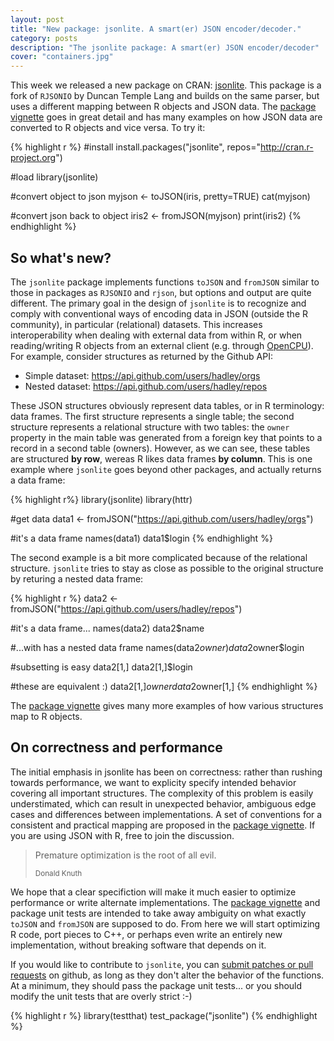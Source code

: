 ```yaml
---
layout: post
title: "New package: jsonlite. A smart(er) JSON encoder/decoder."
category: posts
description: "The jsonlite package: A smart(er) JSON encoder/decoder"
cover: "containers.jpg"
---
```


This week we released a new package on CRAN: <a href="http://cran.r-project.org/web/packages/jsonlite/index.html">jsonlite</a>. This package is a fork of `RJSONIO` by Duncan Temple Lang and builds on the same parser, but uses a different mapping between R objects and JSON data. The [package vignette](http://cran.r-project.org/web/packages/jsonlite/vignettes/json-mapping.pdf) goes in great detail and has many examples on how JSON data are converted to R objects and vice versa. To try it:

{% highlight r %}
#install
install.packages("jsonlite", repos="http://cran.r-project.org")

#load
library(jsonlite)

#convert object to json
myjson <- toJSON(iris, pretty=TRUE)
cat(myjson)

#convert json back to object
iris2 <- fromJSON(myjson)
print(iris2)
{% endhighlight %}

## So what's new?

The `jsonlite` package implements functions `toJSON` and `fromJSON` similar to those in packages as `RJSONIO` and `rjson`, but options and output are quite different. The primary goal in the design of `jsonlite` is to recognize and comply with conventional ways of encoding data in JSON (outside the R community), in particular (relational) datasets. This increases interoperability when dealing with external data from within R, or when reading/writing R objects from an external client (e.g. through <a href="http://opencpu.org">OpenCPU</a>). For example, consider structures as returned by the Github API:

 - Simple dataset: <a href="https://api.github.com/users/hadley/orgs" target="_blank">https://api.github.com/users/hadley/orgs</a>
 - Nested dataset: <a href="https://api.github.com/users/hadley/repos" target="_blank">https://api.github.com/users/hadley/repos</a>

These JSON structures obviously represent data tables, or in R terminology: data frames. The first structure represents a single table; the second structure represents a relational structure with two tables: the `owner` property in the main table was generated from a foreign key that points to a record in a second table (owners). However, as we can see, these tables are structured **by row**, wereas R likes data frames **by column**. This is one example where `jsonlite` goes beyond other packages, and actually returns a data frame:

{% highlight r%}
library(jsonlite)
library(httr)

#get data
data1 <- fromJSON("https://api.github.com/users/hadley/orgs")

#it's a data frame
names(data1)
data1$login
{% endhighlight %}

The second example is a bit more complicated because of the relational structure. `jsonlite` tries to stay as close as possible to the original structure by returing a nested data frame:

{% highlight r %}
data2 <- fromJSON("https://api.github.com/users/hadley/repos")

#it's a data frame...
names(data2)
data2$name

#...with has a nested data frame
names(data2$owner)
data2$owner$login

#subsetting is easy
data2[1,]
data2[1,]$login

#these are equivalent :)
data2[1,]$owner
data2$owner[1,]
{% endhighlight %}

The [package vignette](http://cran.r-project.org/web/packages/jsonlite/vignettes/json-mapping.pdf) gives many more examples of how various structures map to R objects.

## On correctness and performance

The initial emphasis in jsonlite has been on correctness: rather than rushing towards performance, we want to explicity specify intended behavior covering all important structures. The complexity of this problem is easily understimated, which can result in unexpected behavior, ambiguous edge cases and differences between implementations. A set of conventions for a consistent and practical mapping are proposed in the [package vignette](http://cran.r-project.org/web/packages/jsonlite/vignettes/json-mapping.pdf). If you are using JSON with R, free to join the discussion.

<blockquote>
  <p>Premature optimization is the root of all evil.</p>
  <small>Donald Knuth</small>
</blockquote>

We hope that a clear specifiction will make it much easier to optimize performance or write alternate implementations. The [package vignette](http://cran.r-project.org/web/packages/jsonlite/vignettes/json-mapping.pdf) and package unit tests are intended to take away ambiguity on what exactly `toJSON` and `fromJSON` are supposed to do. From here we will start optimizing R code, port pieces to C++, or perhaps even write an entirely new implementation, without breaking software that depends on it. 

If you would like to contribute to `jsonlite`, you can <a href="https://github.com/jeroenooms/jsonlite/">submit patches or pull requests</a> on github, as long as they don't alter the behavior of the functions. At a minimum, they should pass the package unit tests... or you should modify the unit tests that are overly strict :-)

{% highlight r %}
library(testthat)
test_package("jsonlite")
{% endhighlight %}
